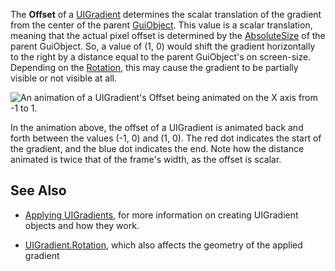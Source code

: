 The **Offset** of a [UIGradient](https://developer.roblox.com/en-us/api-reference/class/UIGradient) determines the scalar translation of the gradient from the center of the parent [GuiObject](https://developer.roblox.com/en-us/api-reference/class/GuiObject). This value is a scalar translation, meaning that the actual pixel offset is determined by the [AbsoluteSize](https://developer.roblox.com/en-us/api-reference/property/GuiBase2d/AbsoluteSize) of the parent GuiObject. So, a value of (1, 0) would shift the gradient horizontally to the right by a distance equal to the parent GuiObject's on screen-size. Depending on the [Rotation](https://developer.roblox.com/en-us/api-reference/property/UIGradient/Rotation), this may cause the gradient to be partially visible or not visible at all.

![An animation of a UIGradient's Offset being animated on the X axis from -1 to 1.](https://developer.roblox.com/assets/bltbcd2bb515ae0206d/UIGradient.Offset.gif)

In the animation above, the offset of a UIGradient is animated back and forth between the values (-1, 0) and (1, 0). The red dot indicates the start of the gradient, and the blue dot indicates the end. Note how the distance animated is twice that of the frame's width, as the offset is scalar.

See Also
--------

*   [Applying UIGradients](https://developer.roblox.com/en-us/articles/applying-uigradients), for more information on creating UIGradient objects and how they work.
    
*   [UIGradient.Rotation](https://developer.roblox.com/en-us/api-reference/property/UIGradient/Rotation), which also affects the geometry of the applied gradient